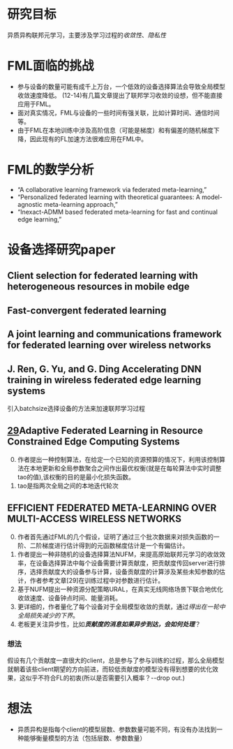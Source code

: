 # 研究目标
异质异构联邦元学习，主要涉及学习过程的*收敛性*、*隐私性*

# FML面临的挑战
+ 参与设备的数量可能有成千上万台，一个低效的设备选择算法会导致全局模型收敛速度降低。
(12-14)有几篇文章提出了联邦学习收敛的设想，但不能直接应用于FML。
+ 面对真实情况，FML与设备的一些时间有强关联，比如计算时间、通信时间等。
+ 由于FML在本地训练中涉及高阶信息（可能是梯度）和有偏差的随机梯度下降，因此现有的FL加速方法很难应用在FML中。

# FML的数学分析
+ “A collaborative learning framework via federated meta-learning,”
+ “Personalized federated learning with theoretical guarantees: A model-agnostic meta-learning approach,”
+ “Inexact-ADMM based federated meta-learning for fast and continual edge learning,”

# 设备选择研究paper
## Client selection for federated learning with heterogeneous resources in mobile edge

## Fast-convergent federated learning

## A joint learning and communications framework for federated learning over wireless networks

## J. Ren, G. Yu, and G. Ding Accelerating DNN training in wireless federated edge learning systems
引入batchsize选择设备的方法来加速联邦学习过程
## [29](./source/../adaptive_fed.md)Adaptive Federated Learning in Resource Constrained Edge Computing Systems
0. 作者提出一种控制算法，在给定一个已知的资源预算的情况下，利用该控制算法在本地更新和全局参数聚合之间作出最优权衡(就是在每轮算法中实时调整tao的值),该权衡的目的是最小化损失函数。
1. tao是指两次全局之间的本地迭代轮次

## EFFICIENT FEDERATED META-LEARNING OVER MULTI-ACCESS WIRELESS NETWORKS
0. 作者首先通过FML的几个假设，证明了通过三个批次数据来对损失函数的一阶、二阶梯度进行估计得到的元函数梯度估计是一个有偏估计。
1. 作者提出一种非随机的设备选择算法NUFM，来提高原始联邦元学习的收敛效率，在设备选择算法中每个设备需要计算贡献度，把贡献度传回server进行排序，选择贡献度大的设备参与计算，设备贡献度的计算涉及某些未知参数的估计，作者参考文章[29]在训练过程中对参数进行估计。
2. 基于NUFM提出一种资源分配策略URAL，在真实无线网络场景下联合地优化收敛速度、设备钟点时间、能量消耗。
3. 更详细的，作者量化了每个设备对于全局模型收敛的贡献，通过*得出在一轮中全局损失减少的下界*。
4. 老板更关注异步性，比如***贡献度的消息如果异步到达，会如何处理***？

### 想法
假设有几个贡献度一直很大的client，总是参与了参与训练的过程，那么全局模型就朝着该些client期望的方向前进，而较低贡献度的模型没有得到想要的优化效果，这似乎不符合FL的初衷(所以是否需要引入概率？--drop out.)

# 想法
+ 异质异构是指每个client的模型层数、参数数量可能不同，有没有办法找到一种能够衡量模型的方法（包括层数、参数数量）
